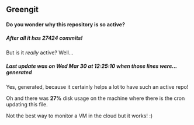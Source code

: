 ## Greengit

#### Do you wonder why this repository is so active?

##### After all it has 27424 commits!

But is it *really* active? Well...

##### Last update was on Wed Mar 30 at 12:25:10 when those lines were... generated

Yes, generated, because it certainly helps a lot to have such an active repo!

Oh and there was **27%** disk usage on the machine
where there is the cron updating this file.

Not the best way to monitor a VM in the cloud but it works! :)
